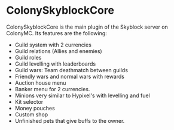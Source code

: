 # ColonySkyblockCore
ColonySkyblockCore is the main plugin of the Skyblock server on ColonyMC. Its features are the following:

  - Guild system with 2 currencies
  - Guild relations (Allies and enemies)
  - Guild roles
  - Guild levelling with leaderboards
  - Guild wars: Team deathmatch between guilds
  - Friendly wars and normal wars with rewards
  - Auction house menu
  - Banker menu for 2 currencies.
  - Minions very similar to Hypixel's with levelling and fuel
  - Kit selector
  - Money pouches
  - Custom shop
  - Unfinished pets that give buffs to the owner.
